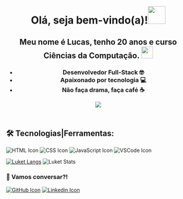 <header>
  <H1 width="50">Olá, seja bem-vindo(a)!<img src="https://monophy.com/media/quEEziksvnJubvbe2K/monophy.gif" width="48" height="48"/></H1>

 <H2>
 Meu nome é Lucas, tenho 20 anos e curso Ciências da Computação. <img src="https://camo.githubusercontent.com/9ff917a34baf78e3fdbaf8370cf42e756041270610f0466dc9af2c0d9184db7a/68747470733a2f2f6d656469612e67697068792e636f6d2f6d656469612f66396a514c614b4a4a6c36644c30416d6d5a2f67697068792e676966" data-canonical-src="https://gyazo.com/eb5c5741b6a9a16c692170a41a49c858.png" width="32" height="32" />  </H2>

<H3>
 <div height="100" display="flex" flex-direction="row">
  <div height="25" width="25">
   <ul>
    <li>Desenvolvedor Full-Stack 🤓</li>
    <li>Apaixonado por tecnologia 💻 </li>
    <li>Não faça drama, faça café ☕ </li>
   </ul>
   </div>
    <img src="https://camo.githubusercontent.com/d37806893b1919a29b044091782b5da1be200b57d092fac4e48cc4aad8669cf3/68747470733a2f2f63646e2e6d656e736167656e73636f6d616d6f722e636f6d2f636f6e74656e742f696d616765732f6d3030303439393037342e6769663f763d31" />
  </div>
<H3/>
</header>

## 🛠️ Tecnologias|Ferramentas:
![HTML Icon](https://camo.githubusercontent.com/0c3a16a22ae058cfe38a06dc9ea16404cf006409262f547c9ccfa3ec8b30f71e/68747470733a2f2f696d672e736869656c64732e696f2f62616467652f2d48544d4c352d4533344632363f7374796c653d666c61742d737175617265266c6f676f3d68746d6c35266c6f676f436f6c6f723d7768697465) ![CSS Icon](https://camo.githubusercontent.com/2435c2a64789b8a71c701a1a593b4a6e6869789bfb0626e515dc2a6b6dffa6c5/68747470733a2f2f696d672e736869656c64732e696f2f62616467652f2d435353332d3135373242363f7374796c653d666c61742d737175617265266c6f676f3d63737333) ![JavaScript Icon](https://camo.githubusercontent.com/cf1a0ef083a2372d7f66b4691d5d25bfd8c098f42871e8da90edb1f32ed187c4/68747470733a2f2f696d672e736869656c64732e696f2f62616467652f2d4a6176615363726970742d626c61636b3f7374796c653d666c61742d737175617265266c6f676f3d6a617661736372697074) ![VSCode Icon](https://camo.githubusercontent.com/639d2f4c43a01e8f0382589b9e2dae1d20161b6ec0bc9a40dcd99917f1b2286d/68747470733a2f2f696d672e736869656c64732e696f2f62616467652f2d5653436f64652d3030374143433f7374796c653d666c61742d737175617265266c6f676f3d76697375616c2d73747564696f2d636f6465266c6f676f436f6c6f723d7768697465)


[![Luket Langs](https://github-readme-stats.vercel.app/api/top-langs/?username=luketflp&layout=compact&theme=radical)](https://github.com/luketflp/github-readme-stats)
![Luket Stats](https://github-readme-stats.vercel.app/api?username=luketflp&theme=radical&show_icons=true)

### 📲 Vamos conversar?!
[![GitHub Icon](https://camo.githubusercontent.com/85dc47a56a4e73ae7b6e64b3b4416785497e74219ae179ae8faaaca10d5a78d9/68747470733a2f2f696d672e736869656c64732e696f2f62616467652f2d4769744875622d3138313731373f7374796c653d666c61742d737175617265266c6f676f3d676974687562)](https://github.com/luketflp) [![Linkedin Icon](https://camo.githubusercontent.com/1598532a3542326fff0ea5e0481f39287c1a1a201b07b4fff95c5ecd6a30553e/68747470733a2f2f696d672e736869656c64732e696f2f62616467652f4c696e6b6564496e2d2532333030373742352e7376673f267374796c653d666c61742d737175617265266c6f676f3d6c696e6b6564696e266c6f676f436f6c6f723d7768697465)](https://www.linkedin.com/in/lucas-soares-773275195/)
